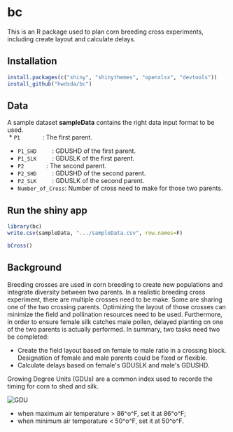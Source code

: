 # bc
This is an R package used to plan corn breeding cross experiments, including create layout and calculate delays.

## Installation
```r
install.packages(c("shiny", "shinythemes", "openxlsx", "devtools"))
install_github("hwdsda/bc")
```
## Data
A sample dataset **sampleData** contains the right data input format to be used.  
 * `P1`             : The first parent. 
 * `P1_SHD`         : GDUSHD of the first parent. 
 * `P1_SLK`         : GDUSLK of the first parent. 
 * `P2`             : The second parent. 
 * `P2_SHD`         : GDUSHD of the second parent. 
 * `P2_SLK`         : GDUSLK of the second parent. 
 * `Number_of_Cross`: Number of cross need to make for those two parents. 
 
## Run the shiny app
```r
library(bc)
write.csv(sampleData, ".../sampleData.csv", row.names=F)

bCross()
```
## Background
Breeding crosses are used in corn breeding to create new populations and integrate diversity between two parents. In a realistic breeding cross experiment, there are multiple crosses need to be make. Some are sharing one of the two crossing parents. Optimizing the layout of those crosses can minimize the field and pollination resources need to be used. Furthermore, in order to ensure female silk catches male pollen, delayed planting on one of the two parents is actually performed. In summary, two tasks need two be completed:  
   * Create the field layout based on female to male ratio in a crossing block. Designation of female and male parents could be fixed or flexible.  
   * Calculate delays based on female's GDUSLK and male's GDUSHD.
   
Growing Degree Units (GDUs) are a common index used to recorde the timing for corn to shed and silk. 

![GDU](https://latex.codecogs.com/gif.latex?\textup{GDU}&space;=&space;\frac{\textup{Daily&space;Max&space;Air&space;Temperature}&plus;&space;\textup{Daily&space;Min&space;Temperature}}{2}&space;-&space;50)      
   * when maximum air temperature > 86^o^F, set it at 86^o^F;      
   * when minimum air temperature < 50^o^F, set it at 50^o^F.
